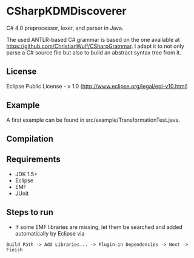 CSharpKDMDiscoverer
===================

C# 4.0 preprocessor, lexer, and parser in Java.

The used ANTLR-based C# grammar is based on the one available at https://github.com/ChristianWulf/CSharpGrammar. I adapt it to not only parse a C# source file but also to build an abstract syntax tree from it.

License
---
Eclipse Public License - v 1.0 (http://www.eclipse.org/legal/epl-v10.html)

Example
---
A first example can be found in src/example/TransformationTest.java.

Compilation
---

Requirements
---
- JDK 1.5+
- Eclipse
- EMF
- JUnit

Steps to run
---
- If some EMF libraries are missing, let them be searched and added automatically by Eclipse via

~~~
Build Path -> Add Libraries... -> Plugin-in Dependencies -> Next -> Finish
~~~
